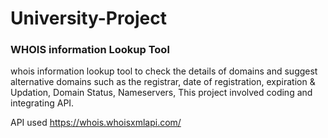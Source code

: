 # University-Project
### WHOIS information Lookup Tool
whois information lookup tool to check the details of domains and suggest alternative domains such as the registrar, date of registration, expiration & Updation, Domain Status, Nameservers,  This project involved coding and integrating API.

API used https://whois.whoisxmlapi.com/
